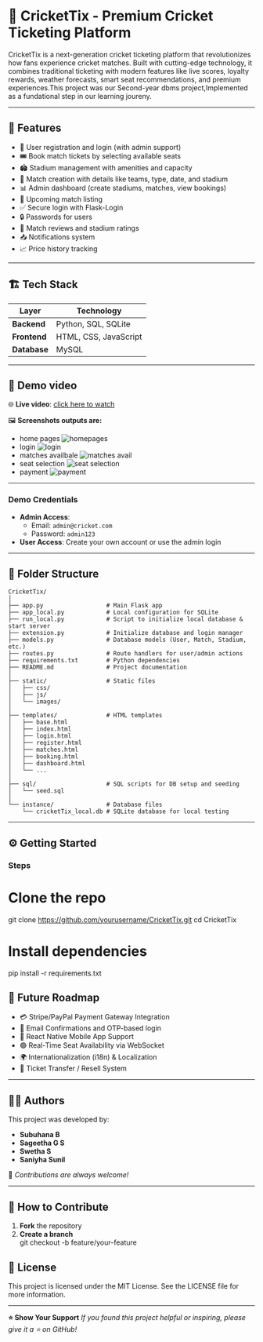 # 🏏 CricketTix - Premium Cricket Ticketing Platform

CricketTix is a next-generation cricket ticketing platform that revolutionizes how fans experience cricket matches. Built with cutting-edge technology, it combines traditional ticketing with modern features like live scores, loyalty rewards, weather forecasts, smart seat recommendations, and premium experiences.This project was our Second-year dbms project,Implemented as a fundational step in our learning joureny.


---

## 🚀 Features

- 👤 User registration and login (with admin support)
- 🎟️ Book match tickets by selecting available seats
- 🏟️ Stadium management with amenities and capacity
- 🏏 Match creation with details like teams, type, date, and stadium
- 📊 Admin dashboard (create stadiums, matches, view bookings)
- 📅 Upcoming match listing
- ✅ Secure login with Flask-Login
- 🔒 Passwords for users
- 💬 Match reviews and stadium ratings
- 📥 Notifications system
- 📈 Price history tracking

---

## 🏗️ Tech Stack

| Layer     | Technology                       |
|-----------|----------------------------------|
| **Backend** | Python, SQL, SQLite |
| **Frontend** | HTML, CSS, JavaScript |
| **Database** | MySQL                 |

---
## 🚀  Demo video

🌐 **Live video**: [click here to watch](https://drive.google.com/file/d/15AAF1ic2W0d5k2iKRcfWkU8xulglvVDT/view?usp=drivesdk)

🖼️ **Screenshots outputs are:**
- home pages
![homepages](2025-06-24.png)
- login
![login](login.png)
- matches availbale
![matches avail](2025-06-24-1.png)
- seat selection
![seat selection](<seat selection.png>)
- payment
![payment](<seat selection-1.png>)
---
### Demo Credentials
- **Admin Access**:  
  - Email: `admin@cricket.com`  
  - Password: `admin123`  
- **User Access**: Create your own account or use the admin login

---

## 📁 Folder Structure

```
CricketTix/
│
├── app.py                  # Main Flask app
├── app_local.py            # Local configuration for SQLite
├── run_local.py            # Script to initialize local database & start server
├── extension.py            # Initialize database and login manager
├── models.py               # Database models (User, Match, Stadium, etc.)
├── routes.py               # Route handlers for user/admin actions
├── requirements.txt        # Python dependencies
├── README.md               # Project documentation
│
├── static/                 # Static files
│   ├── css/
│   ├── js/
│   └── images/
│
├── templates/              # HTML templates
│   ├── base.html
│   ├── index.html
│   ├── login.html
│   ├── register.html
│   ├── matches.html
│   ├── booking.html
│   ├── dashboard.html
│   └── ...
│
├── sql/                    # SQL scripts for DB setup and seeding
│   └── seed.sql
│
└── instance/               # Database files
    └── cricketTix_local.db # SQLite database for local testing

```

---


## ⚙️ Getting Started

### Steps


# Clone the repo
git clone https://github.com/yourusername/CricketTix.git
cd CricketTix

# Install dependencies
pip install -r requirements.txt


## 🔮 Future Roadmap

- 💳 Stripe/PayPal Payment Gateway Integration
- 📧 Email Confirmations and OTP-based login
- 📱 React Native Mobile App Support
- 🟢 Real-Time Seat Availability via WebSocket
- 🌍 Internationalization (i18n) & Localization
- 🔁 Ticket Transfer / Resell System

---

## 👨‍💻 Authors

This project was developed by:

- **Subuhana B**
- **Sageetha G S**
- **Swetha S**
- **Saniyha Sunil**

🎉 _Contributions are always welcome!_

---

## 🤝 How to Contribute

1. **Fork** the repository
2. **Create a branch**  
   git checkout -b feature/your-feature
## 📝 License
This project is licensed under the MIT License.
See the LICENSE file for more information.

---
**⭐ Show Your Support**
_If you found this project helpful or inspiring, please give it a ⭐ on GitHub!_




